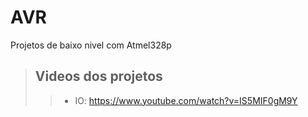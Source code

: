 # AVR
Projetos de baixo nivel com Atmel328p

> ## Videos dos projetos
>> - IO: https://www.youtube.com/watch?v=IS5MIF0gM9Y
